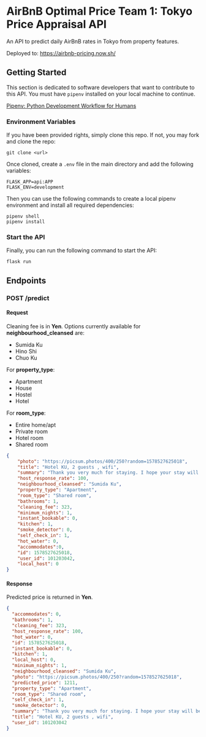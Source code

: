 # AirBnB Optimal Price Team 1: Tokyo Price Appraisal API

An API to predict daily AirBnB rates in Tokyo from property features.

Deployed to: https://airbnb-pricing.now.sh/

## Getting Started

This section is dedicated to software developers that want to contribute to this API. You must have `pipenv` installed on your local machine to continue.

[Pipenv: Python Development Workflow for Humans
](https://github.com/pypa/pipenv)

### Environment Variables

If you have been provided rights, simply clone this repo. If not, you may fork and clone the repo:

```
git clone <url>
```

Once cloned, create a `.env` file in the main directory and add the following variables:

```
FLASK_APP=api:APP 
FLASK_ENV=development
```

Then you can use the following commands to create a local pipenv environment and install all required dependencies:

```
pipenv shell
pipenv install
```

### Start the API

Finally, you can run the following command to start the API:

```
flask run
```

## Endpoints

### POST /predict

#### Request
Cleaning fee is in **Yen**. Options currently available for **neighbourhood_cleansed** are:
* Sumida Ku
* Hino Shi
* Chuo Ku

For **property_type**:
* Apartment
* House
* Hostel
* Hotel

For **room_type**:
* Entire home/apt
* Private room
* Hotel room
* Shared room

```json
{
	"photo": "https://picsum.photos/400/250?random=1578527625018",
	"title": "Hotel KU, 2 guests , wifi",
	"summary": "Thank you very much for staying. I hope your stay will be meaningful.",
	"host_response_rate": 100,
	"neighbourhood_cleansed": "Sumida Ku",
	"property_type": "Apartment",
	"room_type": "Shared room",
	"bathrooms": 1,
	"cleaning_fee": 323,
	"minimum_nights": 1,
	"instant_bookable": 0,
	"kitchen": 1,
	"smoke_detector": 0,
	"self_check_in": 1,
	"hot_water": 0,
	"accommodates":0,
	"id": 1578527625018,
	"user_id": 101203042,
	"local_host": 0
}
```

#### Response
Predicted price is returned in **Yen**.

```json
{
  "accommodates": 0,
  "bathrooms": 1,
  "cleaning_fee": 323,
  "host_response_rate": 100,
  "hot_water": 0,
  "id": 1578527625018,
  "instant_bookable": 0,
  "kitchen": 1,
  "local_host": 0,
  "minimum_nights": 1,
  "neighbourhood_cleansed": "Sumida Ku",
  "photo": "https://picsum.photos/400/250?random=1578527625018",
  "predicted_price": 1211,
  "property_type": "Apartment",
  "room_type": "Shared room",
  "self_check_in": 1,
  "smoke_detector": 0,
  "summary": "Thank you very much for staying. I hope your stay will be meaningful.",
  "title": "Hotel KU, 2 guests , wifi",
  "user_id": 101203042
}
```
